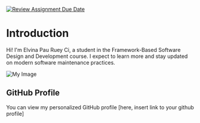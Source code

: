 [![Review Assignment Due Date](https://classroom.github.com/assets/deadline-readme-button-22041afd0340ce965d47ae6ef1cefeee28c7c493a6346c4f15d667ab976d596c.svg)](https://classroom.github.com/a/LQr4ft17)
# Introduction
Hi! I'm Elvina Pau Ruey Ci, a student in the Framework-Based Software Design and Development course. 
I expect to learn more and stay updated on modern software maintenance practices.

![My Image]([https://github.com/SoftwareMaintenanceEvolution/tutorial-1-ElvinaPau/tree/profile-upload#:~:text=2%20minutes%20ago-,profile%20pic.HEIC,-Add%20files%20via])  <!-- Link to the uploaded image -->

## GitHub Profile

You can view my personalized GitHub profile [here, insert link to your github profile]


